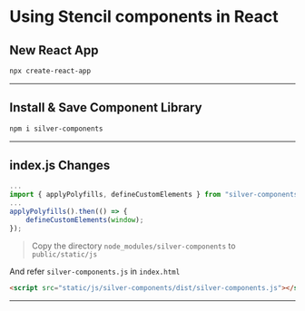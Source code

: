 # Using Stencil components in React

## New React App

```sh
npx create-react-app
```

---

## Install & Save Component Library

```sh
npm i silver-components
```

---

## index.js Changes

```js
...
import { applyPolyfills, defineCustomElements } from "silver-components/loader/node-main";
...
applyPolyfills().then(() => {
    defineCustomElements(window);
});
```

> Copy the directory `node_modules/silver-components` to `public/static/js`

And refer `silver-components.js` in `index.html`

```html
<script src="static/js/silver-components/dist/silver-components.js"></script>
```

---
